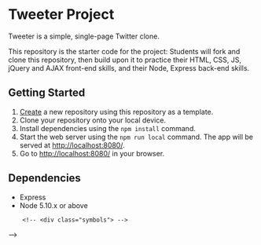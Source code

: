 # Tweeter Project

Tweeter is a simple, single-page Twitter clone.

This repository is the starter code for the project: Students will fork and clone this repository, then build upon it to practice their HTML, CSS, JS, jQuery and AJAX front-end skills, and their Node, Express back-end skills.

## Getting Started

1. [Create](https://docs.github.com/en/repositories/creating-and-managing-repositories/creating-a-repository-from-a-template) a new repository using this repository as a template.
2. Clone your repository onto your local device.
3. Install dependencies using the `npm install` command.
3. Start the web server using the `npm run local` command. The app will be served at <http://localhost:8080/>.
4. Go to <http://localhost:8080/> in your browser.

## Dependencies

- Express
- Node 5.10.x or above




<!-- <article class="users-tweet">
      <header class="user-tweet-header">
        <div class="avatar-info">
<div class="avatar-name">
        <img src="https://cdn.vox-cdn.com/thumbor/IJifL8bGVqGXp8tS4r8eGMmLKuY=/715x248:1689x721/1820x1213/filters:focal(972x299:1278x605):format(webp)/cdn.vox-cdn.com/uploads/chorus_image/image/69305239/shrek4_disneyscreencaps.com_675.0.jpg" alt="Shrek" height="40" width="40" />
        <p class="username">Shrek</p>
      </div>
      <p class="userId">@SwampDaddy</p>
    </div>
        </i> 
        <p class="info-avatar">This is my swamp!</p>
      </header>
      <div class="line"></div>
      <footer class="user-tweet-footer">
        <p>3 days ago</p>
        <!-- flag -->
        <!-- <div class="symbols"> -->
  <!-- <i class="fa-solid fa-flag"></i> -->
  <!-- retweet -->
  <!-- <i class="fa-solid fa-retweet"></i> -->
  <!-- heart -->
  <!-- <i class="fa-solid fa-heart"></i> -->
<!-- </div> --> -->